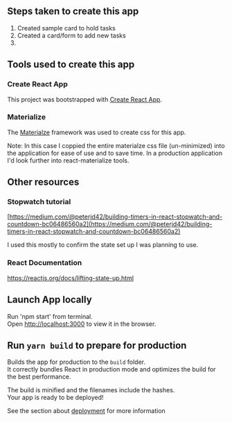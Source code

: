 ## Steps taken to create this app
1. Created sample card to hold tasks
2. Created a card/form to add new tasks
3. 

## Tools used to create this app

### Create React App
This project was bootstrapped with [Create React App](https://github.com/facebook/create-react-app).

### Materialize 

The [Materialze](https://materializecss.com/buttons.html) framework was used to create css for this app.<br />

Note: In this case I coppied the entire materialze css file (un-minimized) into the application for ease of use and to save time.  In a production application I'd look further into react-materialize tools.

## Other resources

### Stopwatch tutorial

[https://medium.com/@peterjd42/building-timers-in-react-stopwatch-and-countdown-bc06486560a2](https://medium.com/@peterjd42/building-timers-in-react-stopwatch-and-countdown-bc06486560a2) <br />

I used this mostly to confirm the state set up I was planning to use.

### React Documentation
https://reactjs.org/docs/lifting-state-up.html

## Launch App locally

Run 'npm start' from terminal. <br />
Open [http://localhost:3000](http://localhost:3000) to view it in the browser.



## Run `yarn build` to prepare for production

Builds the app for production to the `build` folder.<br />
It correctly bundles React in production mode and optimizes the build for the best performance.

The build is minified and the filenames include the hashes.<br />
Your app is ready to be deployed!

See the section about [deployment](https://facebook.github.io/create-react-app/docs/deployment) for more information